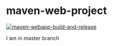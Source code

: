 # maven-web-project

[![maven-webapp-build-and-release](https://github.com/Chathuru/maven-web-project/actions/workflows/release.yml/badge.svg)](https://github.com/Chathuru/maven-web-project/actions/workflows/release.yml)

I am in master branch
